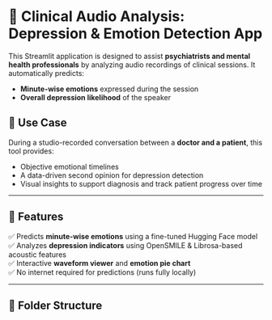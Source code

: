 # 🧠 Clinical Audio Analysis: Depression & Emotion Detection App

This Streamlit application is designed to assist **psychiatrists and mental health professionals** by analyzing audio recordings of clinical sessions. It automatically predicts:

- **Minute-wise emotions** expressed during the session
- **Overall depression likelihood** of the speaker

## 🎯 Use Case

During a studio-recorded conversation between a **doctor and a patient**, this tool provides:

- Objective emotional timelines
- A data-driven second opinion for depression detection
- Visual insights to support diagnosis and track patient progress over time

---

## 🚀 Features

✅ Predicts **minute-wise emotions** using a fine-tuned Hugging Face model  
✅ Analyzes **depression indicators** using OpenSMILE & Librosa-based acoustic features  
✅ Interactive **waveform viewer** and **emotion pie chart**  
✅ No internet required for predictions (runs fully locally)

---

## 📁 Folder Structure

